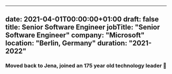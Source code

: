 
---
date: 2021-04-01T00:00:00+01:00
draft: false
title: Senior Software Engineer
jobTitle: "Senior Software Engineer"
company: "Microsoft"
location: "Berlin, Germany"
duration: "2021-2022"
---

### Moved back to Jena, joined an 175 year old technology leader 🦄